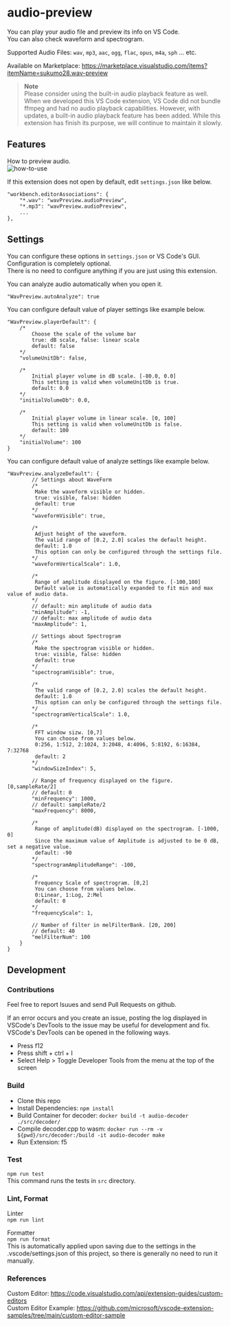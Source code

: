 # audio-preview

You can play your audio file and preview its info on VS Code.  
You can also check waveform and spectrogram.

Supported Audio Files: `wav`, `mp3`, `aac`, `ogg`, `flac`, `opus`, `m4a`, `sph` ... etc.

Available on Marketplace: https://marketplace.visualstudio.com/items?itemName=sukumo28.wav-preview

> **Note**  
> Please consider using the built-in audio playback feature as well.
> When we developed this VS Code extension, VS Code did not bundle ffmpeg and had no audio playback capabilities.
> However, with updates, a built-in audio playback feature has been added.
> While this extension has finish its purpose, we will continue to maintain it slowly.

## Features

How to preview audio.  
![how-to-use](https://github.com/sukumo28/vscode-audio-preview/blob/main/images/how-to-use.gif?raw=true)

If this extension does not open by default, edit `settings.json` like below.

```jsonc
"workbench.editorAssociations": {
    "*.wav": "wavPreview.audioPreview",
    "*.mp3": "wavPreview.audioPreview",
    ...
},
```

## Settings

You can configure these options in `settings.json` or VS Code's GUI.  
Configuration is completely optional.  
There is no need to configure anything if you are just using this extension.

You can analyze audio automatically when you open it.

```jsonc
"WavPreview.autoAnalyze": true
```

You can configure default value of player settings like example below.

```jsonc
"WavPreview.playerDefault": {
    /*
        Choose the scale of the volume bar
        true: dB scale, false: linear scale
        default: false
    */
    "volumeUnitDb": false,

    /*
        Initial player volume in dB scale. [-80.0, 0.0]
        This setting is valid when volumeUnitDb is true.
        default: 0.0
    */
    "initialVolumeDb": 0.0,

    /*
        Initial player volume in linear scale. [0, 100]
        This setting is valid when volumeUnitDb is false.
        default: 100
    */
    "initialVolume": 100
}
```

You can configure default value of analyze settings like example below.

```jsonc
"WavPreview.analyzeDefault": {
        // Settings about WaveForm
        /*
         Make the waveform visible or hidden.
         true: visible, false: hidden
         default: true
        */
        "waveformVisible": true,

        /*
         Adjust height of the waveform.
         The valid range of [0.2, 2.0] scales the default height.
         default: 1.0
         This option can only be configured through the settings file.
        */
        "waveformVerticalScale": 1.0,

        /*
         Range of amplitude displayed on the figure. [-100,100]
         Default value is automatically expanded to fit min and max value of audio data.
        */
        // default: min amplitude of audio data
        "minAmplitude": -1,
        // default: max amplitude of audio data
        "maxAmplitude": 1,

        // Settings about Spectrogram
        /*
         Make the spectrogram visible or hidden.
         true: visible, false: hidden
         default: true
        */
        "spectrogramVisible": true,

        /*
         The valid range of [0.2, 2.0] scales the default height.
         default: 1.0
         This option can only be configured through the settings file.
        */
        "spectrogramVerticalScale": 1.0,

        /*
         FFT window sizw. [0,7]
         You can choose from values below.
         0:256, 1:512, 2:1024, 3:2048, 4:4096, 5:8192, 6:16384, 7:32768
         default: 2
        */
        "windowSizeIndex": 5,

        // Range of frequency displayed on the figure. [0,sampleRate/2]
        // default: 0
        "minFrequency": 1000,
        // default: sampleRate/2
        "maxFrequency": 8000,

        /*
         Range of amplitude(dB) displayed on the spectrogram. [-1000, 0]
         Since the maximum value of Amplitude is adjusted to be 0 dB, set a negative value.
         default: -90
        */
        "spectrogramAmplitudeRange": -100,

        /*
         Frequency Scale of spectrogram. [0,2]
         You can choose from values below.
         0:Linear, 1:Log, 2:Mel
         default: 0
        */
        "frequencyScale": 1,

        // Number of filter in melFilterBank. [20, 200]
        // default: 40
        "melFilterNum": 100
    }
}
```

## Development

### Contributions

Feel free to report Isuues and send Pull Requests on github.

If an error occurs and you create an issue, posting the log displayed in VSCode's DevTools to the issue may be useful for development and fix.  
VSCode's DevTools can be opened in the following ways.

- Press f12
- Press shift + ctrl + I
- Select Help > Toggle Developer Tools from the menu at the top of the screen

### Build

- Clone this repo
- Install Dependencies: `npm install`
- Build Container for decoder: `docker build -t audio-decoder ./src/decoder/`
- Compile decoder.cpp to wasm: `docker run --rm -v ${pwd}/src/decoder:/build -it audio-decoder make`
- Run Extension: f5

### Test

`npm run test`  
This command runs the tests in `src` directory.

### Lint, Format

Linter  
`npm run lint`

Formatter  
`npm run format`  
This is automatically applied upon saving due to the settings in the .vscode/settings.json of this project, so there is generally no need to run it manually.

### References

Custom Editor: https://code.visualstudio.com/api/extension-guides/custom-editors  
Custom Editor Example: https://github.com/microsoft/vscode-extension-samples/tree/main/custom-editor-sample
